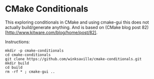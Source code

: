 CMake Conditionals
============

This exploring conditionals in CMake and using cmake-gui this does
not actually build/generate anything. And is based on
(CMake blog post 82)[http://www.kitware.com/blog/home/post/82].


Instructions:
```
mkdir -p cmake-conditionals
cd cmake-conditionals
git clone https://github.com/winksaville/cmake-conditionals.git
mkdir build
cd build
rm -rf * ; cmake-gui ..
```

